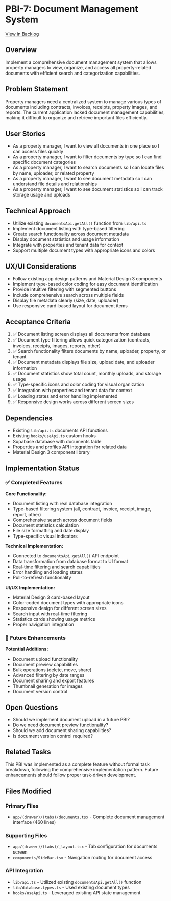# PBI-7: Document Management System

[View in Backlog](mdc:../backlog.md#user-content-7)

## Overview

Implement a comprehensive document management system that allows property managers to view, organize, and access all property-related documents with efficient search and categorization capabilities.

## Problem Statement

Property managers need a centralized system to manage various types of documents including contracts, invoices, receipts, property images, and reports. The current application lacked document management capabilities, making it difficult to organize and retrieve important files efficiently.

## User Stories

- As a property manager, I want to view all documents in one place so I can access files quickly
- As a property manager, I want to filter documents by type so I can find specific document categories
- As a property manager, I want to search documents so I can locate files by name, uploader, or related property
- As a property manager, I want to see document metadata so I can understand file details and relationships
- As a property manager, I want to see document statistics so I can track storage usage and uploads

## Technical Approach

- Utilize existing `documentsApi.getAll()` function from `lib/api.ts`
- Implement document listing with type-based filtering
- Create search functionality across document metadata
- Display document statistics and usage information
- Integrate with properties and tenant data for context
- Support multiple document types with appropriate icons and colors

## UX/UI Considerations

- Follow existing app design patterns and Material Design 3 components
- Implement type-based color coding for easy document identification
- Provide intuitive filtering with segmented buttons
- Include comprehensive search across multiple fields
- Display file metadata clearly (size, date, uploader)
- Use responsive card-based layout for document items

## Acceptance Criteria

1. ✅ Document listing screen displays all documents from database
2. ✅ Document type filtering allows quick categorization (contracts, invoices, receipts, images, reports, other)
3. ✅ Search functionality filters documents by name, uploader, property, or tenant
4. ✅ Document metadata displays file size, upload date, and uploader information
5. ✅ Document statistics show total count, monthly uploads, and storage usage
6. ✅ Type-specific icons and color coding for visual organization
7. ✅ Integration with properties and tenant data for context
8. ✅ Loading states and error handling implemented
9. ✅ Responsive design works across different screen sizes

## Dependencies

- Existing `lib/api.ts` documents API functions
- Existing `hooks/useApi.ts` custom hooks
- Supabase database with documents table
- Properties and profiles API integration for related data
- Material Design 3 component library

## Implementation Status

### ✅ Completed Features

**Core Functionality:**
- Document listing with real database integration
- Type-based filtering system (all, contract, invoice, receipt, image, report, other)
- Comprehensive search across document fields
- Document statistics calculation
- File size formatting and date display
- Type-specific visual indicators

**Technical Implementation:**
- Connected to `documentsApi.getAll()` API endpoint
- Data transformation from database format to UI format
- Real-time filtering and search capabilities
- Error handling and loading states
- Pull-to-refresh functionality

**UI/UX Implementation:**
- Material Design 3 card-based layout
- Color-coded document types with appropriate icons
- Responsive design for different screen sizes
- Search input with real-time filtering
- Statistics cards showing usage metrics
- Proper navigation integration

### 🚧 Future Enhancements

**Potential Additions:**
- Document upload functionality
- Document preview capabilities
- Bulk operations (delete, move, share)
- Advanced filtering by date ranges
- Document sharing and export features
- Thumbnail generation for images
- Document version control

## Open Questions

- Should we implement document upload in a future PBI?
- Do we need document preview functionality?
- Should we add document sharing capabilities?
- Is document version control required?

## Related Tasks

This PBI was implemented as a complete feature without formal task breakdown, following the comprehensive implementation pattern. Future enhancements should follow proper task-driven development.

## Files Modified

### Primary Files
- `app/(drawer)/(tabs)/documents.tsx` - Complete document management interface (460 lines)

### Supporting Files
- `app/(drawer)/(tabs)/_layout.tsx` - Tab configuration for documents screen
- `components/SideBar.tsx` - Navigation routing for document access

### API Integration
- `lib/api.ts` - Utilized existing `documentsApi.getAll()` function
- `lib/database.types.ts` - Used existing document types
- `hooks/useApi.ts` - Leveraged existing API state management 